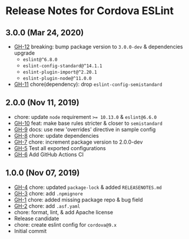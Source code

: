 <!--
    Licensed to the Apache Software Foundation (ASF) under one
    or more contributor license agreements.  See the NOTICE file
    distributed with this work for additional information
    regarding copyright ownership.  The ASF licenses this file
    to you under the Apache License, Version 2.0 (the
    "License"); you may not use this file except in compliance
    with the License.  You may obtain a copy of the License at

        http://www.apache.org/licenses/LICENSE-2.0

    Unless required by applicable law or agreed to in writing,
    software distributed under the License is distributed on an
    "AS IS" BASIS, WITHOUT WARRANTIES OR CONDITIONS OF ANY
    KIND, either express or implied.  See the License for the
    specific language governing permissions and limitations
    under the License.
-->

# Release Notes for Cordova ESLint

## 3.0.0 (Mar 24, 2020)

* [GH-12](https://github.com/apache/cordova-eslint/pull/12) breaking: bump package version to `3.0.0-dev` & dependencies upgrade
  * `eslint@^6.8.0`
  * `eslint-config-standard@^14.1.1`
  * `eslint-plugin-import@^2.20.1`
  * `eslint-plugin-node@^11.0.0`
* [GH-11](https://github.com/apache/cordova-eslint/pull/11) chore(dependency): drop `eslint-config-semistandard`

## 2.0.0 (Nov 11, 2019)

* chore: update `node` requirement `>= 10.13.0` & `eslint@6.6.0`
* [GH-10](https://github.com/apache/cordova-eslint/pull/10) feat: make base rules stricter & closer to `semistandard`
* [GH-9](https://github.com/apache/cordova-eslint/pull/9) docs: use new 'overrides' directive in sample config
* [GH-8](https://github.com/apache/cordova-eslint/pull/8) chore: update dependencies
* [GH-7](https://github.com/apache/cordova-eslint/pull/7) chore: increment package version to 2.0.0-dev
* [GH-5](https://github.com/apache/cordova-eslint/pull/5) Test all exported configurations
* [GH-6](https://github.com/apache/cordova-eslint/pull/6) Add GitHub Actions CI

## 1.0.0 (Nov 07, 2019)

* [GH-4](https://github.com/apache/cordova-eslint/pull/4) chore: updated `package-lock` & added `RELEASENOTES.md`
* [GH-3](https://github.com/apache/cordova-eslint/pull/3) chore: add `.npmignore`
* [GH-1](https://github.com/apache/cordova-eslint/pull/1) chore: added missing package repo & bug field
* [GH-2](https://github.com/apache/cordova-eslint/pull/2) chore: add `.asf.yaml`
* chore: format, lint, & add Apache license
* Release candidate
* chore: create eslint config for `cordova@9.x`
* Initial commit
